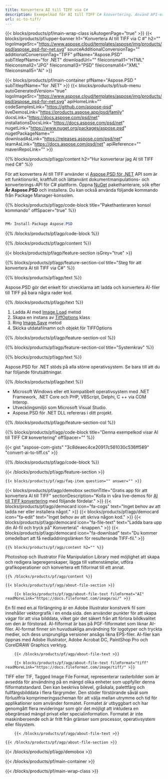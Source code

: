 ```yaml
---
title: Konvertera AI till TIFF via C#
description: Exempelkod för AI till TIFF C# konvertering. Använd API-exempelkod för batch AI-filer till TIFF-konvertering inom VB.NET, ASP.NET eller någon .NET-baserad applikation.
url: ai-to-tiff/
---
```


{{< blocks/products/pf/main-wrap-class isAutogenPage="true" >}}
{{< blocks/products/pf/upper-banner h1="Konvertera AI till TIFF via C #" h2="" logoImageSrc="https://www.aspose.cloud/templates/aspose/img/products/psd/aspose_psd-for-net.svg" sourceAdditionalConversionTag="" additionalConversionTag="TIFF" pfName="Aspose.PSD" subTitlepfName="for .NET" downloadUrl="" fileiconsmall1="HTML" fileiconsmall2="JPG" fileiconsmall3="PSD" fileiconsmall4="XML" fileiconsmall5="AI" >}}

{{< blocks/products/pf/main-container pfName="Aspose.PSD " subTitlepfName="for .NET" >}}
{{< blocks/products/pf/sub-menu autoGeneratedVersion="true" logoImageSrc="https://www.aspose.cloud/templates/aspose/img/products/psd/aspose_psd-for-net.svg" apiHomeLink="" codeSamplesLink="https://github.com/aspose-psd" liveDemosLink="https://products.aspose.app/psd/family" docsLink="https://docs.aspose.com/psd/net" installationsDocsLink="https://docs.aspose.com/psd/net" nugetLink="https://www.nuget.org/packages/aspose.psd" nugetPackageName="" downloadAsLink="https://releases.aspose.com/psd/net" learnAsLink="https://docs.aspose.com/psd/net" apiReference="" mavenRepoLink="" >}}

{{% blocks/products/pf/agp/content h2="Hur konverterar jag AI till TIFF med C#" %}}

För att konvertera AI till TIFF använder vi <a href="/psd/{{< lang-code >}}net">Aspose.PSD för .NET</a> API som är ett funktionsrikt, kraftfullt och lättanvänt dokumentmanipulations- och konverterings-API för C# plattform. Öppna <a href="https://www.nuget.org/packages/aspose.psd">NuGet</a> pakethanterare, sök efter <b>Är Aspose.PSD</b> och installera. Du kan också använda följande kommando från Package Manager-konsolen.

{{% blocks/products/pf/agp/code-block title="Pakethanteraren konsol kommando" offSpacer="true" %}}

```cs

PM> Install-Package Aspose.PSD

```

{{% /blocks/products/pf/agp/code-block %}}

{{% /blocks/products/pf/agp/content %}}

{{< blocks/products/pf/agp/feature-section isGrey="true" >}}

{{% blocks/products/pf/agp/feature-section-col title="Steg för att konvertera AI till TIFF via C#" %}}

{{% blocks/products/pf/agp/text %}}

 Aspose.PSD gör det enkelt för utvecklarna att ladda och konvertera AI-filer till TIFF på bara några rader kod.

{{% /blocks/products/pf/agp/text %}}

1. Ladda AI med [Image.Load](https://apireference.aspose.com/psd/net/aspose.psd/image/methods/load/index) metod
1. Skapa en instans av [TiffOptions](https://apireference.aspose.com/psd/net/aspose.psd.imageoptions/TiffOptions) klass
1. Ring [Image.Save](https://apireference.aspose.com/psd/net/aspose.psd/image/methods/save/index) metod
1. Skicka utdatafilnamn och objekt för TIFFOptions

{{% /blocks/products/pf/agp/feature-section-col %}}

{{% blocks/products/pf/agp/feature-section-col title="Systemkrav" %}}

{{% blocks/products/pf/agp/text %}}

 Aspose.PSD for .NET stöds på alla större operativsystem. Se bara till att du har följande förutsättningar.

{{% /blocks/products/pf/agp/text %}}

- Microsoft Windows eller ett kompatibelt operativsystem med .NET Framework, .NET Core och PHP, VBScript, Delphi, C ++ via COM Interop.
- Utvecklingsmiljö som Microsoft Visual Studio.
- Aspose.PSD för .NET DLL refereras i ditt projekt.

{{% /blocks/products/pf/agp/feature-section-col %}}

{{% blocks/products/pf/agp/code-block title="Denna exempelkod visar AI till TIFF C# konvertering" offSpacer="" %}}

{{< gist "aspose-com-gists" "3c8deaec4ce20917c561030c536ff589" "convert-ai-to-tiff.cs" >}}

{{% /blocks/products/pf/agp/code-block %}}

{{< /blocks/products/pf/agp/feature-section >}}

    {{< blocks/products/pf/agp/faq-item question="" answer="" >}}
 

<!-- aboutfile Starts -->

{{< blocks/products/pf/agp/demobox sectionTitle="Gratis app för att konvertera AI till TIFF" sectionDescription="Kolla in våra live-demos för [AI till TIFF konvertering](https://products.aspose.app/psd/conversion/ai-to-tiff) med följande fördelar." >}}
        {{< blocks/products/pf/agp/democard icon="fa-cogs" text="Inget behov av att ladda ner eller installera något." >}}
        {{< blocks/products/pf/agp/democard icon="fa-edit" text="Inget behov av att skriva någon kod." >}}
        {{< blocks/products/pf/agp/democard icon="fa-file-text" text="Ladda bara upp din AI-fil och tryck på\" Konvertera\” -knappen." >}}
        {{< blocks/products/pf/agp/democard icon="fa-download" text="Du kommer omedelbart att få nedladdningslänken för resulterande TIFF-fil." >}}

    {{% blocks/products/pf/agp/content h2="" %}}

Photoshop och Illustrator File Manipulation Library med möjlighet att skapa och redigera lageregenskaper, lägga till vattenstämplar, utföra grafikoperationer och konvertera ett filformat till ett annat.



    {{% /blocks/products/pf/agp/content %}}

    {{< blocks/products/pf/agp/about-file-section >}}

        {{< blocks/products/pf/agp/about-file-text fileFormat="AI" readMoreLink="https://docs.fileformat.com/image/ai/" >}}
En fil med en.ai förlängning är en Adobe Illustrator konstverk fil som innehåller vektorgrafik i en enda sida. den använder punkter för att skapa vägar för att visa bilddata, vilket gör det säkert från att förlora bildkvalitet om den är förstorad. AI-filformat är bas på PGF-filformatet som liknar AI-filer. AI-format finner sin huvudsakliga användning för logotyper och tryckta medier, och dess ursprungliga versioner ansågs likna EPS-filer. AI-filer kan öppnas med Adobe Illustrator, Adobe Acrobat DC, PaintShop Pro och CorelDRAW Graphics verktyg.

        {{< /blocks/products/pf/agp/about-file-text >}}

        {{< blocks/products/pf/agp/about-file-text fileFormat="tiff" readMoreLink="https://docs.fileformat.com/image/tiff/" >}}
TIFF eller TIF, Tagged Image File Format, representerar rasterbilder som är avsedda för användning på en mängd olika enheter som uppfyller denna filformatstandard. Den kan beskriva bilevel, gråskala, palettfärg och fullfärgsbilddata i flera färgrymder. Den stöder förstörande såväl som förlustfria komprimeringsscheman för att välja mellan utrymme och tid för applikationer som använder formatet. Formatet är utbyggbart och har genomgått flera revideringar som gör det möjligt att inkludera en obegränsad mängd privat eller specialinformation. Formatet är inte maskinberoende och är fritt från gränser som processor, operativsystem eller filsystem.

        {{< /blocks/products/pf/agp/about-file-text >}}

    {{< /blocks/products/pf/agp/about-file-section >}}

{{< /blocks/products/pf/agp/demobox >}}

<!-- aboutfile Ends -->



{{< /blocks/products/pf/main-container >}}
    
{{< /blocks/products/pf/main-wrap-class >}}
